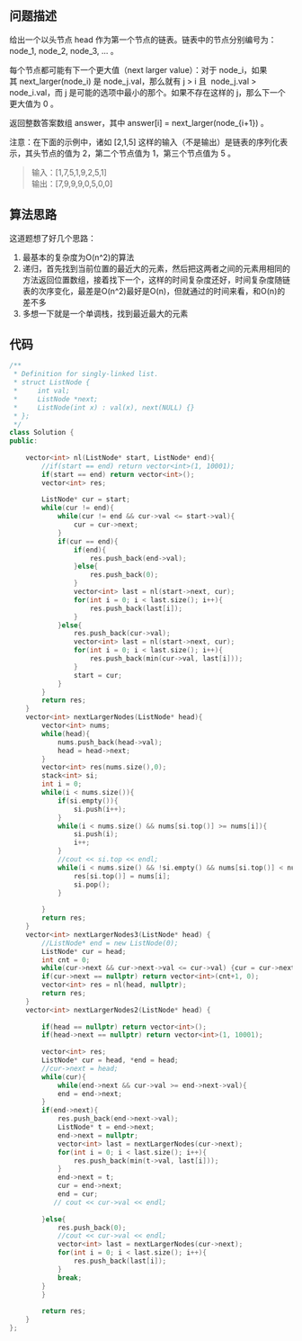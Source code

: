 ## 问题描述

给出一个以头节点 head 作为第一个节点的链表。链表中的节点分别编号为：node_1, node_2, node_3, ... 。

每个节点都可能有下一个更大值（next larger value）：对于 node_i，如果其 next_larger(node_i) 是 node_j.val，那么就有 j > i 且  node_j.val > node_i.val，而 j 是可能的选项中最小的那个。如果不存在这样的 j，那么下一个更大值为 0 。

返回整数答案数组 answer，其中 answer[i] = next_larger(node_{i+1}) 。

注意：在下面的示例中，诸如 [2,1,5] 这样的输入（不是输出）是链表的序列化表示，其头节点的值为 2，第二个节点值为 1，第三个节点值为 5 。

>  输入：[1,7,5,1,9,2,5,1]  
输出：[7,9,9,9,0,5,0,0]

## 算法思路

这道题想了好几个思路：
1. 最基本的复杂度为O(n^2)的算法
2. 递归，首先找到当前位置的最近大的元素，然后把这两者之间的元素用相同的方法返回位置数组，接着找下一个，这样的时间复杂度还好，时间复杂度随链表的次序变化，最差是O(n^2)最好是O(n)，但就通过的时间来看，和O(n)的差不多
3. 多想一下就是一个单调栈，找到最近最大的元素


## 代码

```c++
/**
 * Definition for singly-linked list.
 * struct ListNode {
 *     int val;
 *     ListNode *next;
 *     ListNode(int x) : val(x), next(NULL) {}
 * };
 */
class Solution {
public:
    
    vector<int> nl(ListNode* start, ListNode* end){
        //if(start == end) return vector<int>(1, 10001);
        if(start == end) return vector<int>();
        vector<int> res;
        
        ListNode* cur = start;
        while(cur != end){
            while(cur != end && cur->val <= start->val){
                cur = cur->next;
            }
            if(cur == end){
                if(end){
                    res.push_back(end->val);
                }else{
                    res.push_back(0);
                }
                vector<int> last = nl(start->next, cur);
                for(int i = 0; i < last.size(); i++){
                    res.push_back(last[i]);
                }
            }else{
                res.push_back(cur->val);
                vector<int> last = nl(start->next, cur);
                for(int i = 0; i < last.size(); i++){
                    res.push_back(min(cur->val, last[i]));
                }
                start = cur;
            }
        }
        return res;
    }
    vector<int> nextLargerNodes(ListNode* head){
        vector<int> nums;
        while(head){
            nums.push_back(head->val);
            head = head->next;
        }
        vector<int> res(nums.size(),0);
        stack<int> si;
        int i = 0;
        while(i < nums.size()){
            if(si.empty()){
                si.push(i++);
            }    
            while(i < nums.size() && nums[si.top()] >= nums[i]){
                si.push(i);
                i++;
            }
            //cout << si.top << endl;
            while(i < nums.size() && !si.empty() && nums[si.top()] < nums[i]){
                res[si.top()] = nums[i];
                si.pop();
            }
            
        }
        return res;
    }
    vector<int> nextLargerNodes3(ListNode* head) {
        //ListNode* end = new ListNode(0);
        ListNode* cur = head;
        int cnt = 0;
        while(cur->next && cur->next->val <= cur->val) {cur = cur->next; cnt++;}
        if(cur->next == nullptr) return vector<int>(cnt+1, 0);
        vector<int> res = nl(head, nullptr);
        return res;
    }
    vector<int> nextLargerNodes2(ListNode* head) {
        
        if(head == nullptr) return vector<int>();
        if(head->next == nullptr) return vector<int>(1, 10001);
       
        vector<int> res;
        ListNode* cur = head, *end = head;
        //cur->next = head;
        while(cur){
            while(end->next && cur->val >= end->next->val){
            end = end->next;
        }
        if(end->next){
            res.push_back(end->next->val);
            ListNode* t = end->next;
            end->next = nullptr;
            vector<int> last = nextLargerNodes(cur->next);
            for(int i = 0; i < last.size(); i++){
                res.push_back(min(t->val, last[i]));
            }
            end->next = t;
            cur = end->next;
            end = cur;
           // cout << cur->val << endl;
            
        }else{
            res.push_back(0);
            //cout << cur->val << endl;
            vector<int> last = nextLargerNodes(cur->next);
            for(int i = 0; i < last.size(); i++){
                res.push_back(last[i]);
            }
            break;
        }
        }
        
        return res;
    }
};
```